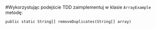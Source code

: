 #Wykorzystując podejście TDD zaimplementuj w klasie `ArrayExample` metodę:

`public static String[] removeDuplicates(String[] array)`